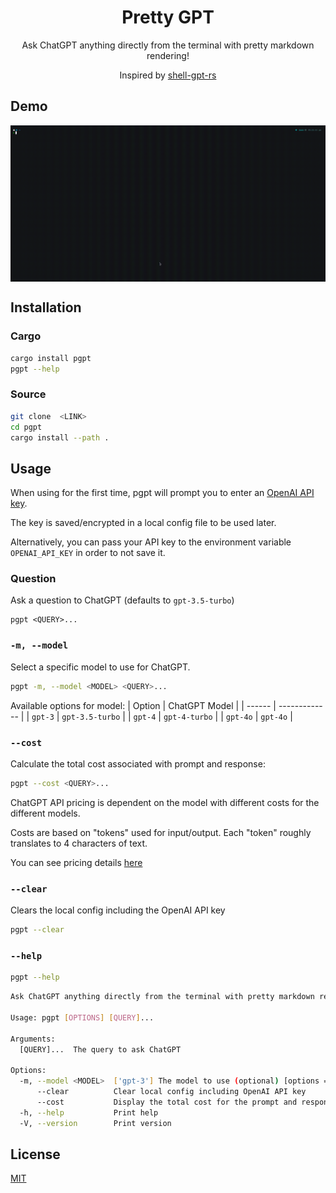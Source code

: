 <div align="center">
  <h1>Pretty GPT</h1>
  <p>Ask ChatGPT anything directly from the terminal with pretty markdown rendering!</p>
  <p>Inspired by <a href="https://github.com/rigwild/shell-gpt-rs">shell-gpt-rs</a></p>
</div> 

## Demo
<img align="center" src="./demo.gif" width="1000" alt="GIF showcasing how to use pgpt CLI" >

## Installation
### Cargo
```bash
cargo install pgpt
pgpt --help
```

### Source
```bash
git clone  <LINK>
cd pgpt
cargo install --path .
```

## Usage
When using for the first time, pgpt will prompt you to enter an [OpenAI API key](https://platform.openai.com/api-keys).

The key is saved/encrypted in a local config file to be used later. 

Alternatively, you can pass your API key to the environment variable `OPENAI_API_KEY` in order to not save it.

### Question
Ask a question to ChatGPT (defaults to `gpt-3.5-turbo`)
```
pgpt <QUERY>...
```

### `-m, --model`
Select a specific model to use for ChatGPT.
```bash
pgpt -m, --model <MODEL> <QUERY>...
```

Available options for model:
| Option | ChatGPT Model |
| ------ | ------------- |
| `gpt-3` | `gpt-3.5-turbo` |
| `gpt-4` | `gpt-4-turbo` |
| `gpt-4o` | `gpt-4o` |

### `--cost`
Calculate the total cost associated with prompt and response:
```bash
pgpt --cost <QUERY>...
```

ChatGPT API pricing is dependent on the model with different costs for the different models.

Costs are based on "tokens" used for input/output. Each "token" roughly translates to 4 characters of text.

You can see pricing details [here](https://platform.openai.com/pricing)

### `--clear`
Clears the local config including the OpenAI API key
```bash
pgpt --clear
```

### `--help`
```bash
pgpt --help
```

```bash
Ask ChatGPT anything directly from the terminal with pretty markdown rendering!

Usage: pgpt [OPTIONS] [QUERY]...

Arguments:
  [QUERY]...  The query to ask ChatGPT

Options:
  -m, --model <MODEL>  ['gpt-3'] The model to use (optional) [options = 'gpt-3', 'gpt-4', 'gpt-4o']
      --clear          Clear local config including OpenAI API key
      --cost           Display the total cost for the prompt and response
  -h, --help           Print help
  -V, --version        Print version
```

## License
[MIT](./LICENSE)




